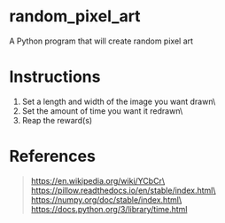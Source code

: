 # random_pixel_art
A Python program that will create random pixel art

# Instructions
  1. Set a length and width of the image you want drawn\
  2. Set the amount of time you want it redrawn\
  3. Reap the reward(s)

# References
  > https://en.wikipedia.org/wiki/YCbCr\
  > https://pillow.readthedocs.io/en/stable/index.html\
  > https://numpy.org/doc/stable/index.html\
  > https://docs.python.org/3/library/time.html